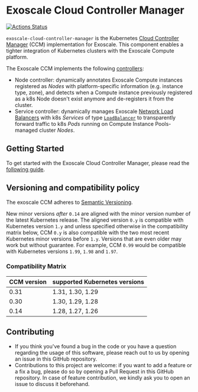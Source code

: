 # Exoscale Cloud Controller Manager

[![Actions Status](https://github.com/exoscale/exoscale-cloud-controller-manager/workflows/CI/badge.svg)](https://github.com/exoscale/exoscale-cloud-controller-manager/actions?query=workflow%3ACI)

`exoscale-cloud-controller-manager` is the Kubernetes [Cloud Controller
Manager][k8s-ccm] (CCM) implementation for Exoscale. This component enables a
tighter integration of Kubernetes clusters with the Exoscale Compute platform.

The Exoscale CCM implements the following [controllers][k8s-ccm-controllers]:

* Node controller: dynamically annotates Exoscale Compute instances registered
  as *Nodes* with platform-specific information (e.g. instance type, zone), and
  detects when a Compute instance previously registered as a k8s Node doesn't
  exist anymore and de-registers it from the cluster.
* Service controller: dynamically manages Exoscale [Network Load
  Balancers][exo-nlb-doc] with k8s *Services* of type
  [`LoadBalancer`][k8s-service-lb] to transparently forward traffic to k8s
  *Pods* running on  Compute Instance Pools-managed cluster *Nodes*.


## Getting Started

To get started with the Exoscale Cloud Controller Manager, please read the
[following guide](docs/getting-started.md).

## Versioning and compatibility policy

The exoscale CCM adheres to [Semantic Versioning](https://semver.org/).

New minor versions *after* `0.14` are aligned with the minor version number of
the latest Kubernetes release.  The aligned version `0.y` is compatible with
Kubernetes version `1.y` and unless specified otherwise in the compatibility
matrix below, CCM `0.y` is also compatible with the two most recent Kubernetes
minor versions before `1.y`. Versions that are even older may work but without
guarantee.  For example, CCM `0.99` would be compatible with Kubernetes
versions `1.99`, `1.98` and `1.97`.

### Compatibility Matrix

| CCM version | supported Kubernetes versions |
|-------------|-------------------------------|
| 0.31        | 1.31, 1.30, 1.29              |
| 0.30        | 1.30, 1.29, 1.28              |
| 0.14        | 1.28, 1.27, 1.26              |

## Contributing

* If you think you've found a bug in the code or you have a question regarding
  the usage of this software, please reach out to us by opening an issue in
  this GitHub repository.
* Contributions to this project are welcome: if you want to add a feature or a
  fix a bug, please do so by opening a Pull Request in this GitHub repository.
  In case of feature contribution, we kindly ask you to open an issue to
  discuss it beforehand.


[exo-nlb-doc]: https://community.exoscale.com/documentation/compute/network-load-balancer/
[k8s-ccm-controllers]: https://kubernetes.io/docs/concepts/architecture/cloud-controller/#functions-of-the-ccm
[k8s-ccm]: https://kubernetes.io/docs/concepts/architecture/cloud-controller/#functions-of-the-ccm
[k8s-service-lb]: https://kubernetes.io/docs/concepts/services-networking/service/#loadbalancer
